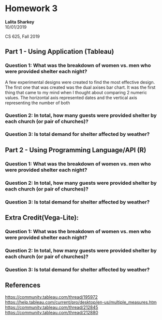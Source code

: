 Homework 3
================
**Lalita Sharkey**  
10/01/2019

CS 625, Fall 2019
## Part 1 - Using Application (Tableau)
### Question 1: What was the breakdown of women vs. men who were provided shelter each night?  
A few experimental designs were created to find the most effective design. The first one that was created was the dual axises bar chart. It was the first thing that came to my mind when I thought about comparing 2 numeric values. The horizontal axis represented dates and the vertical axis representing the number of both 

### Question 2: In total, how many guests were provided shelter by each church (or pair of churches)?

### Question 3: Is total demand for shelter affected by weather?

## Part 2 - Using Programming Language/API (R)
### Question 1: What was the breakdown of women vs. men who were provided shelter each night?

### Question 2: In total, how many guests were provided shelter by each church (or pair of churches)?

### Question 3: Is total demand for shelter affected by weather?

## Extra Credit(Vega-Lite):
### Question 1: What was the breakdown of women vs. men who were provided shelter each night?

### Question 2: In total, how many guests were provided shelter by each church (or pair of churches)?

### Question 3: Is total demand for shelter affected by weather?

## References
https://community.tableau.com/thread/195972  
https://help.tableau.com/current/pro/desktop/en-us/multiple_measures.htm  
https://community.tableau.com/thread/212845  
https://community.tableau.com/thread/212880  
